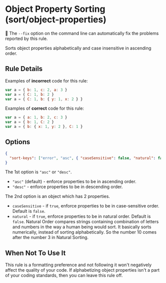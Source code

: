 # Object Property Sorting (sort/object-properties)

🔧 The `--fix` option on the command line can automatically fix the problems
reported by this rule.

Sorts object properties alphabetically and case insensitive in ascending order.

## Rule Details

Examples of **incorrect** code for this rule:

```js
var a = { b: 1, c: 2, a: 3 }
var a = { C: 1, b: 2 }
var a = { C: 1, b: { y: 1, x: 2 } }
```

Examples of **correct** code for this rule:

```js
var a = { a: 1, b: 2, c: 3 }
var a = { b: 1, C: 2 }
var a = { b: { x: 1, y: 2 }, C: 1 }
```

## Options

```json
{
  "sort-keys": ["error", "asc", { "caseSensitive": false, "natural": false }]
}
```

The 1st option is `"asc"` or `"desc"`.

- `"asc"` (default) - enforce properties to be in ascending order.
- `"desc"` - enforce properties to be in descending order.

The 2nd option is an object which has 2 properties.

- `caseSensitive` - if `true`, enforce properties to be in case-sensitive order.
  Default is `false`.
- `natural` - if `true`, enforce properties to be in natural order. Default is
  `false`. Natural Order compares strings containing combination of letters and
  numbers in the way a human being would sort. It basically sorts numerically,
  instead of sorting alphabetically. So the number 10 comes after the number 3
  in Natural Sorting.

## When Not To Use It

This rule is a formatting preference and not following it won't negatively
affect the quality of your code. If alphabetizing object properties isn't a part
of your coding standards, then you can leave this rule off.
